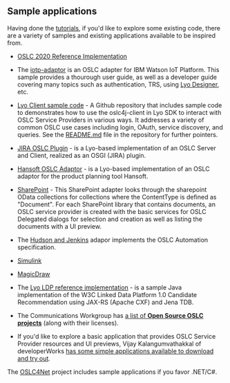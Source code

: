 ## Sample applications

Having done the [tutorials](./tutorials), if you'd like to explore some existing code, there are a variety of samples and existing applications available to be inspired from.

* [OSLC 2020 Reference Implementation](https://github.com/oslc-op/refimpl)
* The [iotp-adaptor](./iotp-adaptor-sample) is an OSLC adapter for IBM Watson IoT Platform. This sample provides a thourough user guide, as well as a developer guide covering many topics such as authentication, TRS, using [Lyo Designer](./eclipse_lyo/eclipse-lyo#lyo-designer), etc.
* [Lyo Client sample code](https://github.com/OSLC/lyo-samples) - A Github repository that includes sample code to demonstrates how to use the oslc4j-client in Lyo SDK  to interact with OSLC Service Providers in various ways. It addresses a variety of common OSLC use cases including login, OAuth, service discovery, and queries. See the [README.md](https://github.com/OSLC/lyo-samples/blob/master/README.md) file in the repository for further pointers.
* [JIRA OSLC Plugin](https://github.com/Ericsson/jira-oslc-plugin) - is a Lyo-based implementation of an OSLC Server and Client, realized as an OSGI (JIRA) plugin.
* [Hansoft OSLC Adaptor](https://github.com/Ericsson/hansoft-oslc-adapter) - is a Lyo-based implementation of an OSLC adaptor for the product planning tool Hansoft.
* [SharePoint](https://wiki.eclipse.org/Lyo/SharepointAdapter) - This SharePoint adapter looks through the sharepoint OData collections for collections where the ContentType is defined as "Document". For each SharePoint library that contains documents, an OSLC service provider is created with the basic services for OSLC Delegated dialogs for selection and creation as well as listing the documents with a UI preview.
* The [Hudson and Jenkins](https://wiki.eclipse.org/Lyo/JenkinsPlugin) adapor implements the OSLC Automation specification.
* [Simulink](https://wiki.eclipse.org/Lyo/Simulink)
* [MagicDraw](https://wiki.eclipse.org/Lyo/MagicDraw)
* The [Lyo LDP reference implementation](https://wiki.eclipse.org/Lyo/BuildLDPSample) - is a sample Java implementation of the W3C Linked Data Platform 1.0 Candidate Recommendation using JAX-RS (Apache CXF) and Jena TDB.



* The Communications Workgroup has [a list of **Open Source OSLC projects**](https://archive.open-services.net/wiki/communications/Open-source-software-and-tools/) (along with their licenses).
* If you'd like to explore a basic application that provides OSLC Service Provider resources and UI previews, Vijay Kalangumvathakkal of developerWorks [has some simple applications available to download and try out](https://www.ibm.com/developerworks/mydeveloperworks/blogs/69ec672c-dd6b-443d-add8-bb9a9a490eba/entry/build_your_own_serviceprovider_that_provides_resource_preview_based_on_oslc_specifications_in_no_time4?lang=en).

The [OSLC4Net](https://github.com/OSLC/oslc4net) project includes sample applications if you favor .NET/C#.
